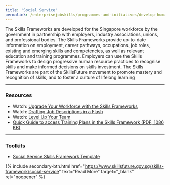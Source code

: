 ```yaml
---
title: 'Social Service'
permalink: /enterprisejobskills/programmes-and-initiatives/develop-human-capital/social-service/
---
```


The Skills Frameworks are developed for the Singapore workforce by the government in partnership with employers, industry associations, unions, and professional bodies. The Skills Frameworks provide up-to-date information on employment, career pathways, occupations, job roles, existing and emerging skills and competencies, as well as relevant education and training programmes. Employers can use the Skills Frameworks to design progressive human resource practices to recognise skills and make informed decisions on skills investment. The Skills Frameworks are part of the SkillsFuture movement to promote mastery and recognition of skills, and to foster a culture of lifelong learning

---

### Resources

- Watch: <a href="https://m.youtube.com/watch?v=q_K2-mgObPQ&time_continue=15" target="_blank" rel="noopener">Upgrade Your Workforce with the Skills Frameworks</a>
- Watch: <a href="https://m.youtube.com/watch?v=DtI4LC3Lv5w" target="_blank" rel="noopener">Drafting Job Descriptions in a Flash</a>
- Watch: <a href="https://m.youtube.com/watch?v=r6JqshM5jWY" target="_blank" rel="noopener">Level Up Your Team</a>
- <a href="/images/epjs/programmes-and-initiatives/develop-human-capital/Quick_Guide_to_access_Training_Plans_in_the_Skills_Framework.pdf" target="_blank" rel="noopener">Quick Guide to access Training Plans in the Skills Framework (PDF, 1086 KB)</a>

---

### Toolkits

- <a href="https://go.gov.sg/tk-sfwsocial" target="_blank" rel="noopener">Social Service Skills Framework Template</a>

{% include secondary-btn.html href="https://www.skillsfuture.gov.sg/skills-framework/social-service" text="Read More" target="_blank" rel="noopener" %}

<script src="/jquery/jquery.min.js"></script>
<script src="/jquery/resize-tables.js"></script>
